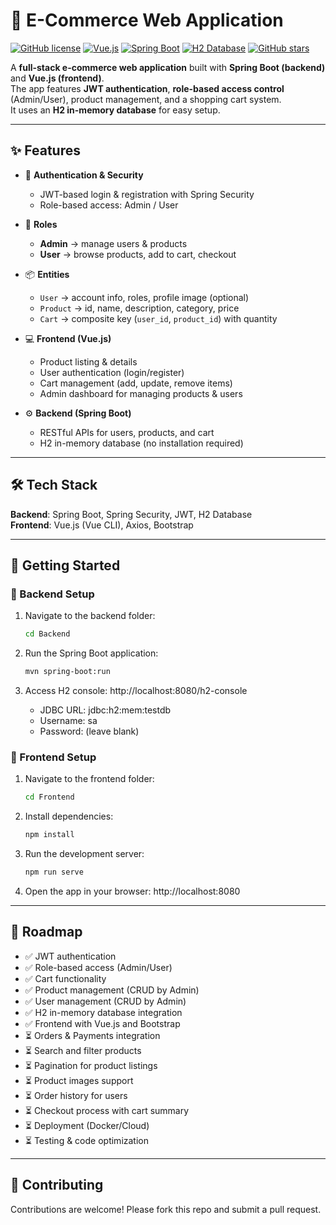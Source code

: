 # 🛒 E-Commerce Web Application

[![GitHub license](https://img.shields.io/badge/license-MIT-blue.svg)](LICENSE)
[![Vue.js](https://img.shields.io/badge/Vue.js-2.6-brightgreen.svg)](https://vuejs.org/)
[![Spring Boot](https://img.shields.io/badge/Spring_Boot-2.7.5-green.svg)](https://spring.io/projects/spring-boot)
[![H2 Database](https://img.shields.io/badge/H2-Database-blue.svg)](https://www.h2database.com/)
[![GitHub stars](https://img.shields.io/github/stars/hadhoud55/My-Ecommerce?style=social)](https://github.com/hadhoud55/My-Ecommerce/stargazers)

A **full-stack e-commerce web application** built with **Spring Boot (backend)** and **Vue.js (frontend)**.  
The app features **JWT authentication**, **role-based access control** (Admin/User), product management, and a shopping cart system.  
It uses an **H2 in-memory database** for easy setup.

---

## ✨ Features

- 🔐 **Authentication & Security**  
  - JWT-based login & registration with Spring Security  
  - Role-based access: Admin / User  

- 👥 **Roles**  
  - **Admin** → manage users & products  
  - **User** → browse products, add to cart, checkout  

- 📦 **Entities**  
  - `User` → account info, roles, profile image (optional)  
  - `Product` → id, name, description, category, price  
  - `Cart` → composite key (`user_id`, `product_id`) with quantity  

- 💻 **Frontend (Vue.js)**  
  - Product listing & details  
  - User authentication (login/register)  
  - Cart management (add, update, remove items)  
  - Admin dashboard for managing products & users  

- ⚙️ **Backend (Spring Boot)**  
  - RESTful APIs for users, products, and cart  
  - H2 in-memory database (no installation required)

---

## 🛠️ Tech Stack

**Backend**: Spring Boot, Spring Security, JWT, H2 Database  
**Frontend**: Vue.js (Vue CLI), Axios, Bootstrap  

---

## 🚀 Getting Started

### 🔧 Backend Setup

1. Navigate to the backend folder:  
   ```bash
   cd Backend
   ````
   
   
2. Run the Spring Boot application:
    ```bash
    mvn spring-boot:run
    ````
    
    
3. Access H2 console: http://localhost:8080/h2-console
    - JDBC URL: jdbc:h2:mem:testdb
    - Username: sa
    - Password: (leave blank)

### 🎨 Frontend Setup

1. Navigate to the frontend folder:
    ```bash
    cd Frontend
    ````


2. Install dependencies:
    ```bash
    npm install
    ````

3. Run the development server:
    ```bash
    npm run serve
    ````


4. Open the app in your browser: http://localhost:8080

   
---

## 📌 Roadmap

- ✅ JWT authentication
- ✅ Role-based access (Admin/User)
- ✅ Cart functionality
- ✅ Product management (CRUD by Admin)
- ✅ User management (CRUD by Admin)
- ✅ H2 in-memory database integration
- ✅ Frontend with Vue.js and Bootstrap
- ⏳ Orders & Payments integration
- ⏳ Search and filter products
- ⏳ Pagination for product listings
- ⏳ Product images support
- ⏳ Order history for users
- ⏳ Checkout process with cart summary
- ⏳ Deployment (Docker/Cloud)
- ⏳ Testing & code optimization

---

## 🤝 Contributing

Contributions are welcome! Please fork this repo and submit a pull request.
